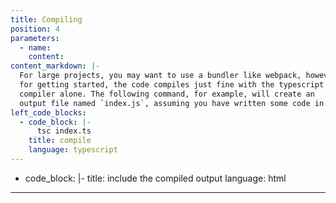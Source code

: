 ```yaml
---
title: Compiling
position: 4
parameters:
  - name:
    content:
content_markdown: |-
  For large projects, you may want to use a bundler like webpack, however
  for getting started, the code compiles just fine with the typescript
  compiler alone. The following command, for example, will create an
  output file named `index.js`, assuming you have written some code in a file named `index.ts`. The resulting output can be added directly to your website.
left_code_blocks:
  - code_block: |-
      tsc index.ts
    title: compile
    language: typescript
---
```

  - code_block: |-
      <script type="application/javascript" src="index.js"></script>
    title: include the compiled output
    language: html
---
